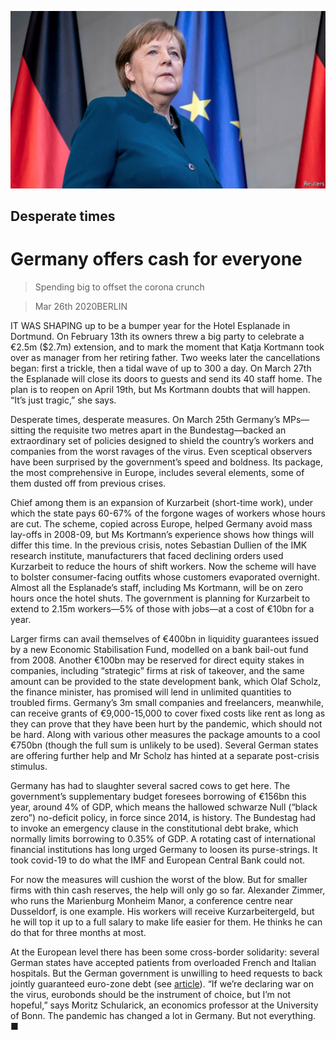 ![](./images/20200328_EUP504.jpg)

## Desperate times

# Germany offers cash for everyone

> Spending big to offset the corona crunch

> Mar 26th 2020BERLIN

IT WAS SHAPING up to be a bumper year for the Hotel Esplanade in Dortmund. On February 13th its owners threw a big party to celebrate a €2.5m ($2.7m) extension, and to mark the moment that Katja Kortmann took over as manager from her retiring father. Two weeks later the cancellations began: first a trickle, then a tidal wave of up to 300 a day. On March 27th the Esplanade will close its doors to guests and send its 40 staff home. The plan is to reopen on April 19th, but Ms Kortmann doubts that will happen. “It’s just tragic,” she says.

Desperate times, desperate measures. On March 25th Germany’s MPs—sitting the requisite two metres apart in the Bundestag—backed an extraordinary set of policies designed to shield the country’s workers and companies from the worst ravages of the virus. Even sceptical observers have been surprised by the government’s speed and boldness. Its package, the most comprehensive in Europe, includes several elements, some of them dusted off from previous crises.

Chief among them is an expansion of Kurzarbeit (short-time work), under which the state pays 60-67% of the forgone wages of workers whose hours are cut. The scheme, copied across Europe, helped Germany avoid mass lay-offs in 2008-09, but Ms Kortmann’s experience shows how things will differ this time. In the previous crisis, notes Sebastian Dullien of the IMK research institute, manufacturers that faced declining orders used Kurzarbeit to reduce the hours of shift workers. Now the scheme will have to bolster consumer-facing outfits whose customers evaporated overnight. Almost all the Esplanade’s staff, including Ms Kortmann, will be on zero hours once the hotel shuts. The government is planning for Kurzarbeit to extend to 2.15m workers—5% of those with jobs—at a cost of €10bn for a year.

Larger firms can avail themselves of €400bn in liquidity guarantees issued by a new Economic Stabilisation Fund, modelled on a bank bail-out fund from 2008. Another €100bn may be reserved for direct equity stakes in companies, including “strategic” firms at risk of takeover, and the same amount can be provided to the state development bank, which Olaf Scholz, the finance minister, has promised will lend in unlimited quantities to troubled firms. Germany’s 3m small companies and freelancers, meanwhile, can receive grants of €9,000-15,000 to cover fixed costs like rent as long as they can prove that they have been hurt by the pandemic, which should not be hard. Along with various other measures the package amounts to a cool €750bn (though the full sum is unlikely to be used). Several German states are offering further help and Mr Scholz has hinted at a separate post-crisis stimulus.

Germany has had to slaughter several sacred cows to get here. The government’s supplementary budget foresees borrowing of €156bn this year, around 4% of GDP, which means the hallowed schwarze Null (“black zero”) no-deficit policy, in force since 2014, is history. The Bundestag had to invoke an emergency clause in the constitutional debt brake, which normally limits borrowing to 0.35% of GDP. A rotating cast of international financial institutions has long urged Germany to loosen its purse-strings. It took covid-19 to do what the IMF and European Central Bank could not.

For now the measures will cushion the worst of the blow. But for smaller firms with thin cash reserves, the help will only go so far. Alexander Zimmer, who runs the Marienburg Monheim Manor, a conference centre near Dusseldorf, is one example. His workers will receive Kurzarbeitergeld, but he will top it up to a full salary to make life easier for them. He thinks he can do that for three months at most.

At the European level there has been some cross-border solidarity: several German states have accepted patients from overloaded French and Italian hospitals. But the German government is unwilling to heed requests to back jointly guaranteed euro-zone debt (see [article](https://www.economist.com//europe/2020/03/26/how-grasshoppers-triumphed-over-ants-in-europe)). “If we’re declaring war on the virus, eurobonds should be the instrument of choice, but I’m not hopeful,” says Moritz Schularick, an economics professor at the University of Bonn. The pandemic has changed a lot in Germany. But not everything. ■